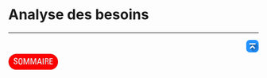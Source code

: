 # Analyse des besoins

---
<!-- Bouton 'Retour vers le Sommaire' et Bouton 'Retour vers haut' du document -->
<div align="right">
    <a href="#analyse-des-besoins">
        <img src="../../assets/icon-vers-le-haut.png" alt="Retour vers le haut" style="width: 25px;" />
    </a>
</div>
<div align="left">
    <a href="/README.md">
        <img src="../../assets/summary.png" alt="Retour vers le haut" style="width: 100px;" />
    </a>
</div>